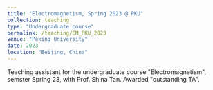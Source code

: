 ```yaml
---
title: "Electromagnetism, Spring 2023 @ PKU"
collection: teaching
type: "Undergraduate course"
permalink: /teaching/EM_PKU_2023
venue: "Peking University"
date: 2023
location: "Beijing, China"
---
```


Teaching assistant for the undergraduate course "Electromagnetism", semster Spring 23, with Prof. Shina Tan. Awarded "outstanding TA".